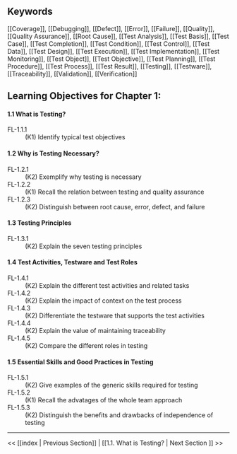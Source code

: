 ## Keywords

[[Coverage]], [[Debugging]], [[Defect]], [[Error]], [[Failure]], [[Quality]], [[Quality Assurance]], [[Root Cause]], [[Test Analysis]], [[Test Basis]], [[Test Case]], [[Test Completion]], [[Test Condition]], [[Test Control]], [[Test Data]], [[Test Design]], [[Test Execution]], [[Test Implementation]], [[Test Monitoring]], [[Test Object]], [[Test Objective]], [[Test Planning]], [[Test Procedure]], [[Test Process]], [[Test Result]], [[Testing]], [[Testware]], [[Traceability]], [[Validation]], [[Verification]]

## Learning Objectives for Chapter 1:

#### 1.1 What is Testing?
<dl>
	<dt>FL-1.1.1</dt>
	<dd>(K1) Identify typical test objectives</dd>
</dl>

#### 1.2 Why is Testing Necessary?
<dl>
	<dt>FL-1.2.1</dt>
	<dd>(K2) Exemplify why testing is necessary</dd>
	<dt>FL-1.2.2</dt>
	<dd>(K1) Recall the relation between testing and quality assurance
	<dt>FL-1.2.3</dt>
	<dd>(K2) Distinguish between root cause, error, defect, and failure
</dl>

#### 1.3 Testing Principles
<dl>
	<dt>FL-1.3.1</dt>
	<dd>(K2) Explain the seven testing principles<dd>
</dl>

#### 1.4 Test Activities, Testware and Test Roles
<dl>
	<dt>FL-1.4.1</dt>
	<dd>(K2) Explain the different test activities and related tasks</dd>
	<dt>FL-1.4.2</dt>
	<dd>(K2) Explain the impact of context on the test process</dd>
	<dt>FL-1.4.3</dt>
	<dd>(K2) Differentiate the testware that supports the test activities</dd>
	<dt>FL-1.4.4</dt>
	<dd>(K2) Explain the value of maintaining traceability</dd>
	<dt>FL-1.4.5</dt>
	<dd>(K2) Compare the different roles in testing
</dl>

#### 1.5 Essential Skills and Good Practices in Testing
<dl>
	<dt>FL-1.5.1</dt>
	<dd>(K2) Give examples of the generic skills required for testing</dd>
	<dt>FL-1.5.2</dt>
	<dd>(K1) Recall the advatages of the whole team approach</dd>
	<dt>FL-1.5.3</dt>
	<dd>(K2) Distinguish the benefits and drawbacks of independence of testing</dd>
</dl>

---
<< [[index | Previous Section]] | [[1.1.  What is Testing? | Next Section ]] >>